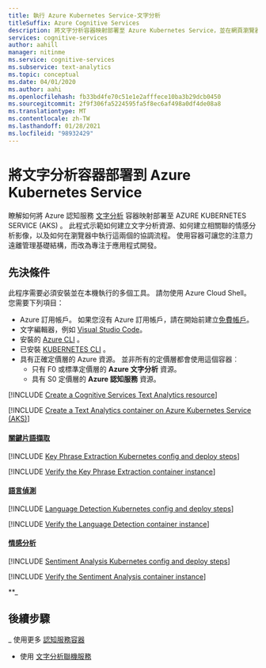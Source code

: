 ```yaml
---
title: 執行 Azure Kubernetes Service-文字分析
titleSuffix: Azure Cognitive Services
description: 將文字分析容器映射部署至 Azure Kubernetes Service，並在網頁瀏覽器中進行測試。
services: cognitive-services
author: aahill
manager: nitinme
ms.service: cognitive-services
ms.subservice: text-analytics
ms.topic: conceptual
ms.date: 04/01/2020
ms.author: aahi
ms.openlocfilehash: fb33bd4fe70c51e1e2afffece10ba3b29dcb0450
ms.sourcegitcommit: 2f9f306fa5224595fa5f8ec6af498a0df4de08a8
ms.translationtype: MT
ms.contentlocale: zh-TW
ms.lasthandoff: 01/28/2021
ms.locfileid: "98932429"
---
```

# <a name="deploy-a-text-analytics-container-to-azure-kubernetes-service"></a>將文字分析容器部署到 Azure Kubernetes Service

瞭解如何將 Azure 認知服務 [文字分析](./text-analytics-how-to-install-containers.md) 容器映射部署至 AZURE KUBERNETES SERVICE (AKS) 。 此程式示範如何建立文字分析資源、如何建立相關聯的情感分析影像，以及如何在瀏覽器中執行這兩個的協調流程。 使用容器可讓您的注意力遠離管理基礎結構，而改為專注于應用程式開發。

## <a name="prerequisites"></a>先決條件

此程序需要必須安裝並在本機執行的多個工具。 請勿使用 Azure Cloud Shell。 您需要下列項目：

* Azure 訂用帳戶。 如果您沒有 Azure 訂用帳戶，請在開始前建立[免費帳戶](https://azure.microsoft.com/free/cognitive-services)。
* 文字編輯器，例如 [Visual Studio Code](https://code.visualstudio.com/download)。
* 安裝的 [Azure CLI](/cli/azure/install-azure-cli) 。
* 已安裝 [KUBERNETES CLI](https://kubernetes.io/docs/tasks/tools/install-kubectl/) 。
* 具有正確定價層的 Azure 資源。 並非所有的定價層都會使用這個容器︰
    * 只有 F0 或標準定價層的 **Azure 文字分析** 資源。
    * 具有 S0 定價層的 **Azure 認知服務** 資源。

[!INCLUDE [Create a Cognitive Services Text Analytics resource](../includes/create-text-analytics-resource.md)]

[!INCLUDE [Create a Text Analytics container on Azure Kubernetes Service (AKS)](../../containers/includes/create-aks-resource.md)]

#### <a name="key-phrase-extraction"></a>[關鍵片語擷取](#tab/keyphrase)

[!INCLUDE [Key Phrase Extraction Kubernetes config and deploy steps](../includes/key-phrase-extraction-kubernetes-config-deploy.md)]

[!INCLUDE [Verify the Key Phrase Extraction container instance](../includes/verify-key-phrase-extraction-container.md)]

#### <a name="language-detection"></a>[語言偵測](#tab/language)

[!INCLUDE [Language Detection Kubernetes config and deploy steps](../includes/language-detection-kubernetes-config-deploy.md)]

[!INCLUDE [Verify the Language Detection container instance](../includes/verify-language-detection-container.md)]

#### <a name="sentiment-analysis"></a>[情感分析](#tab/sentiment)

[!INCLUDE [Sentiment Analysis Kubernetes config and deploy steps](../includes/sentiment-analysis-kubernetes-config-deploy.md)]

[!INCLUDE [Verify the Sentiment Analysis container instance](../includes/verify-sentiment-analysis-container.md)]

**_

## <a name="next-steps"></a>後續步驟

_ 使用更多 [認知服務容器](../../cognitive-services-container-support.md)
* 使用 [文字分析聯機服務](../index.yml)

